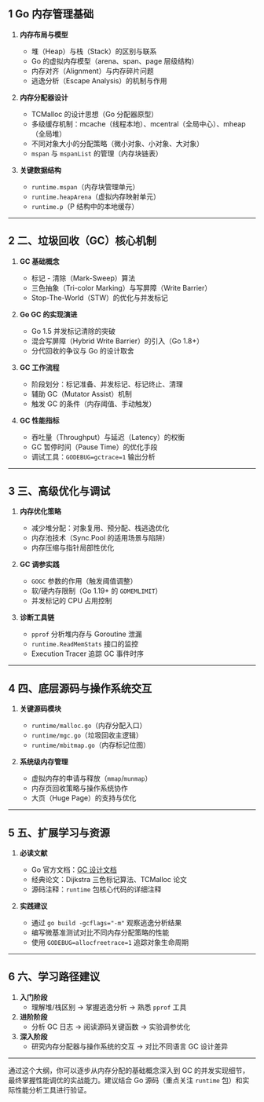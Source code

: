 ## 1 Go 内存管理基础
1. **内存布局与模型**
   - 堆（Heap）与栈（Stack）的区别与联系
   - Go 的虚拟内存模型（arena、span、page 层级结构）
   - 内存对齐（Alignment）与内存碎片问题
   - 逃逸分析（Escape Analysis）的机制与作用

2. **内存分配器设计**
   - TCMalloc 的设计思想（Go 分配器原型）
   - 多级缓存机制：mcache（线程本地）、mcentral（全局中心）、mheap（全局堆）
   - 不同对象大小的分配策略（微小对象、小对象、大对象）
   - `mspan` 与 `mspanList` 的管理（内存块链表）

3. **关键数据结构**
   - `runtime.mspan`（内存块管理单元）
   - `runtime.heapArena`（虚拟内存映射单元）
   - `runtime.p`（P 结构中的本地缓存）

---

## 2 **二、垃圾回收（GC）核心机制**
1. **GC 基础概念**
   - 标记 - 清除（Mark-Sweep）算法
   - 三色抽象（Tri-color Marking）与写屏障（Write Barrier）
   - Stop-The-World（STW）的优化与并发标记

2. **Go GC 的实现演进**
   - Go 1.5 并发标记清除的突破
   - 混合写屏障（Hybrid Write Barrier）的引入（Go 1.8+）
   - 分代回收的争议与 Go 的设计取舍

3. **GC 工作流程**
   - 阶段划分：标记准备、并发标记、标记终止、清理
   - 辅助 GC（Mutator Assist）机制
   - 触发 GC 的条件（内存阈值、手动触发）

4. **GC 性能指标**
   - 吞吐量（Throughput）与延迟（Latency）的权衡
   - GC 暂停时间（Pause Time）的优化手段
   - 调试工具：`GODEBUG=gctrace=1` 输出分析

---

## 3 **三、高级优化与调试**
1. **内存优化策略**
   - 减少堆分配：对象复用、预分配、栈逃逸优化
   - 内存池技术（Sync.Pool 的适用场景与陷阱）
   - 内存压缩与指针局部性优化

2. **GC 调参实践**
   - `GOGC` 参数的作用（触发阈值调整）
   - 软/硬内存限制（Go 1.19+ 的 `GOMEMLIMIT`）
   - 并发标记的 CPU 占用控制

3. **诊断工具链**
   - `pprof` 分析堆内存与 Goroutine 泄漏
   - `runtime.ReadMemStats` 接口的监控
   - Execution Tracer 追踪 GC 事件时序

---

## 4 **四、底层源码与操作系统交互**
1. **关键源码模块**
   - `runtime/malloc.go`（内存分配入口）
   - `runtime/mgc.go`（垃圾回收主逻辑）
   - `runtime/mbitmap.go`（内存标记位图）

2. **系统级内存管理**
   - 虚拟内存的申请与释放（`mmap`/`munmap`）
   - 内存页回收策略与操作系统协作
   - 大页（Huge Page）的支持与优化

---

## 5 **五、扩展学习与资源**
1. **必读文献**
   - Go 官方文档：[GC 设计文档](https://go.dev/doc/gc-guide)
   - 经典论文：Dijkstra 三色标记算法、TCMalloc 论文
   - 源码注释：`runtime` 包核心代码的详细注释

2. **实践建议**
   - 通过 `go build -gcflags="-m"` 观察逃逸分析结果
   - 编写微基准测试对比不同内存分配策略的性能
   - 使用 `GODEBUG=allocfreetrace=1` 追踪对象生命周期

---

## 6 **六、学习路径建议**
1. **入门阶段**
   - 理解堆/栈区别 → 掌握逃逸分析 → 熟悉 `pprof` 工具
2. **进阶阶段**
   - 分析 GC 日志 → 阅读源码关键函数 → 实验调参优化
3. **深入阶段**
   - 研究内存分配器与操作系统的交互 → 对比不同语言 GC 设计差异

---

通过这个大纲，你可以逐步从内存分配的基础概念深入到 GC 的并发实现细节，最终掌握性能调优的实战能力。建议结合 Go 源码（重点关注 `runtime` 包）和实际性能分析工具进行验证。
